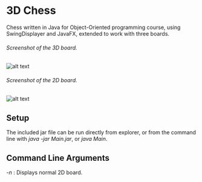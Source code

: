 # 3D Chess
Chess written in Java for Object-Oriented programming course, using SwingDisplayer and JavaFX, extended to work with three boards. 

###### Screenshot of the 3D board.
![alt text](https://i.imgur.com/OXsjAIe.png)
###### Screenshot of the 2D board.
![alt text](https://i.imgur.com/urX622t.png)

## Setup
The included jar file can be run directly from explorer, or from the command line with *java -jar Main.jar*, or *java Main*. 

## Command Line Arguments

*-n* : Displays normal 2D board.
